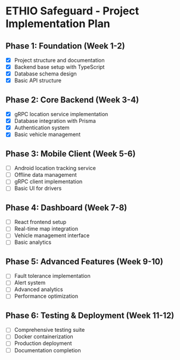 # ETHIO Safeguard - Project Implementation Plan

## Phase 1: Foundation (Week 1-2)
- [x] Project structure and documentation
- [x] Backend base setup with TypeScript
- [x] Database schema design
- [x] Basic API structure

## Phase 2: Core Backend (Week 3-4)
- [x] gRPC location service implementation
- [x] Database integration with Prisma
- [x] Authentication system
- [x] Basic vehicle management

## Phase 3: Mobile Client (Week 5-6)
- [ ] Android location tracking service
- [ ] Offline data management
- [ ] gRPC client implementation
- [ ] Basic UI for drivers

## Phase 4: Dashboard (Week 7-8)
- [ ] React frontend setup
- [ ] Real-time map integration
- [ ] Vehicle management interface
- [ ] Basic analytics

## Phase 5: Advanced Features (Week 9-10)
- [ ] Fault tolerance implementation
- [ ] Alert system
- [ ] Advanced analytics
- [ ] Performance optimization

## Phase 6: Testing & Deployment (Week 11-12)
- [ ] Comprehensive testing suite
- [ ] Docker containerization
- [ ] Production deployment
- [ ] Documentation completion
